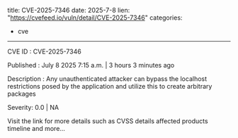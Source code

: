  
title: CVE-2025-7346
date: 2025-7-8
lien: "https://cvefeed.io/vuln/detail/CVE-2025-7346"
categories:
  - cve
---

CVE ID : CVE-2025-7346

Published :  July 8
2025
7:15 a.m. | 3 hours
3 minutes ago

Description : Any unauthenticated attacker can bypass the localhost 
restrictions posed by the application and utilize this to create 
arbitrary packages

Severity: 0.0 | NA

Visit the link for more details
such as CVSS details
affected products
timeline
and more...
